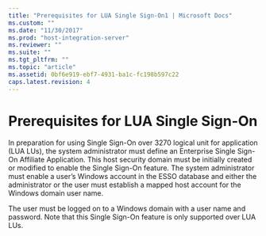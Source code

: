 ```yaml
---
title: "Prerequisites for LUA Single Sign-On1 | Microsoft Docs"
ms.custom: ""
ms.date: "11/30/2017"
ms.prod: "host-integration-server"
ms.reviewer: ""
ms.suite: ""
ms.tgt_pltfrm: ""
ms.topic: "article"
ms.assetid: 0bf6e919-ebf7-4931-ba1c-fc198b597c22
caps.latest.revision: 4
---
```

# Prerequisites for LUA Single Sign-On
In preparation for using Single Sign-On over 3270 logical unit for application (LUA LUs), the system administrator must define an Enterprise Single Sign-On Affiliate Application. This host security domain must be initially created or modified to enable the Single Sign-On feature. The system administrator must enable a user’s Windows account in the ESSO database and either the administrator or the user must establish a mapped host account for the Windows domain user name.  
  
 The user must be logged on to a Windows domain with a user name and password. Note that this Single Sign-On feature is only supported over LUA LUs.